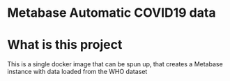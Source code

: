 # Metabase Automatic COVID19 data

# What is this project
This is a single docker image that can be spun up, that creates a Metabase instance with data loaded from the WHO dataset